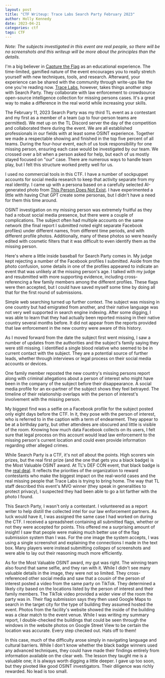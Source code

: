 ```yaml
---
layout: post
title: "CTF Writeup: Trace Labs Search Party February 2023"
author: Holly Kennedy
date: 2023-04-21
categories: ctf
tags: CTF
---
```


*Note: The subjects investigated in this event are real people, so there will be no screenshots and this writeup will be more about the principles than the details.*

I'm a big believer in [Capture the Flag](https://en.wikipedia.org/wiki/Capture_the_flag_(cybersecurity)) as an educational experience. The time-limited, gamified nature of the event encourages you to really stretch yourself with new techniques, tools, and research. Afterward, your experience can be shared with the community through write-ups like the one you're reading now. [Trace Labs](https://www.tracelabs.org/), however, takes things another step with Search Party. They collaborate with law enforcement to crowdsource open-source intelligence collection for missing persons cases. It's a great way to make a difference in the real world while increasing your skills.

<!--more-->

The February 11, 2023 Search Party was my third TL event as a contestant and my first as a member of a team (up to four-person teams are permitted). We met up on the TL Discord server the day of the competition and collaborated there during the event. We are all established professionals in our fields with at least some OSINT experience. Together we made a respectable showing and finished in the top five percent of all teams. During the four-hour event, each of us took responsibility for one missing person, ensuring each case would be investigated by our team. We crossed over a bit when a person asked for help, but each of us mostly stayed focused on "our" case. There are numerous ways to handle team play, but I felt this structure worked pretty well for us.

I used no commercial tools in this CTF. I have a number of sockpuppet accounts for social media research to keep that activity separate from my real identity. I came up with a persona based on a carefully selected AI-generated photo from [This Person Does Not Exist](https://thispersondoesnotexist.xyz/). I have experimented a little with having Chat GPT create some personas, but I didn't have a need for them this time around.

OSINT investigation on my missing person was extremely fruitful as they had a robust social media presence, but there were a couple of complications. The subject often had multiple accounts on the same network (the final report I submitted noted eight separate Facebook profiles) under different names, from different time periods, and with different profile photos. Additionally, many of these photos so were heavily edited with cosmetic filters that it was difficult to even identify them as the missing person.

Here's where a little inside baseball for Search Party comes in. My judge kept rejecting a number of the Facebook profiles I submitted. Aside from the photo confusion, some details in one of the profiles appeared to indicate an event that was unlikely at the missing person's age. I talked with my judge and resubmitted with more supporting evidence, including cross-referencing a few family members among the different profiles. These flags were then accepted, but I could have saved myself some time by doing all that for the first round of submissions.

Simple web searching turned up further context. The subject was missing in one country but had emigrated from another, and their native language was not very well supported in search engine indexing. After some digging, I was able to learn that they had actually been reported missing in their native country several months before. It did not appear from the reports provided that law enforcement in the new country were aware of this history.

As I moved forward from the date the subject first went missing, I saw a number of updates from the authorities and the subject's family saying they were still missing. I identified a single blood relative who seemed to be in current contact with the subject. They are a potential source of further leads, whether through interviews or  legal process on their social media accounts or devices.

One family member reposted the new country's missing persons report along with criminal allegations about a person of interest who might have been in the company of the subject before their disappearance. A social media profile for an ex-partner of the subject shows they feel betrayed. The timeline of their relationship overlaps with the person of interest's involvement with the missing person.

My biggest find was a selfie on a Facebook profile for the subject posted only eight days before the CTF. In it, they pose with the person of interest, who is referred to in the caption with a term of endearment. They appear to be at a birthday party, but other attendees are obscured and little is visible of the room. Knowing how much data Facebook collects on its users, I felt sure that legal process on this account would lead law enforcement to the missing person's current location and could even provide information regarding other alleged crimes.

While Search Party is a CTF, it's not *all* about the points. High scorers win prizes, but the real first prize (and the one that gets you a black badge) is the Most Valuable OSINT award. At TL's DEF CON event, that black badge is the [real deal](https://wondersmithrae.medium.com/osint-teamwork-how-we-won-the-trace-labs-defcon29-black-badge-51a26879ad56). It reflects the priorities of the organization to reward contestants who make the biggest impact on the real-world cases and the real missing people that Trace Labs is trying to bring home. The way that TL staff described this event's MVO winner (they speak in generalities to protect privacy), I suspected they had been able to go a lot farther with the photo I found.

This Search Party, I wasn't only a contestant. I volunteered as a report writer to help distill the collected intel for our law enforcement partners. As luck would have it, I was assigned the same case I had worked on during the CTF. I received a spreadsheet containing all submitted flags, whether or not they were accepted for points. This offered me a surprising amount of insight! I saw that people were making much better use of the flag submission system than I was. For the one image the system accepts, I was using a single screenshot and explaining the connections I made in the text box. Many players were instead submitting *collages* of screenshots and were able to lay out their reasoning much more efficiently.

As for the Most Valuable OSINT award, my gut was right. The winning team also found that same selfie, and they ran with it. While I didn't see many valuable details in the image, they were not so limited. They cross-referenced other social media and saw that a cousin of the person of interest posted a video from the same party on TikTok. They determined a likely city based on the locations listed by the person of interest and their family members. The TikTok video provided a wider view of the room the party was in. Their flag submission says they then used Google Maps to search in the target city for the type of building they assumed hosted the event. Photos from the facility's website showed the inside of the building was a clear match to the event venue. While I was writing my summary report, I double-checked the buildings that could be seen through the windows in the website photos on Google Street View to be certain the location was accurate. Every step checked out. Hats off to them!

In this case, much of the difficulty arose simply in navigating language and cultural barriers. While I don't know whether the black badge winners used any advanced techniques, they could have made their findings entirely from information available on the clear web. The lesson they taught me is a valuable one; it is always worth digging a little deeper. I gave up too soon, but they pivoted like good OSINT investigators. Their diligence was richly rewarded. No lead is too small.